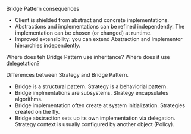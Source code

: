 Bridge Pattern consequences
* Client is shielded from abstract and concrete implementations.
* Abstractions and implementations can be refined independently.
  The implementation can be chosen (or changed) at runtime.
* Improved extensibility: you can extend Abstraction and Implementor hierarchies
  independently.
  
Where does teh Bridge Pattern use inheritance?
Where does it use delegetation?

Differences between Strategy and Bridge Pattern.
* Bridge is a structural pattern. Strategy is a behaviorial pattern.
* Bridge implmentations are subsystems. Strategy encapsulates algorithms.
* Bridge implementation often create at system initialization. Strategies 
  created on the fly. 
* Bridge abstraction sets up its own implementation via delegation. Strategy
  context is usually configured by another object (Policy).